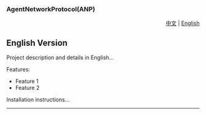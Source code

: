 ### AgentNetworkProtocol(ANP)


<div align="right">
  <a href="#" onclick="toggleLanguage('chinese', 'english'); return false;">中文</a> | 
  <a href="#" onclick="toggleLanguage('english', 'chinese'); return false;">English</a>
</div>



<div id="english" style="display:block;">

## English Version

Project description and details in English...

Features:
- Feature 1
- Feature 2

Installation instructions...

---

</div>

<div id="chinese" style="display:none;">

## 中文版本

项目描述和详细信息（中文）...

特点：
- 特点1
- 特点2

#### Vision

AgentNetworkProtocol(ANP) aims to become **the HTTP of the Intelligent Agent Internet era**.

Our vision is to **define how agents connect with each other, building an open, secure, and efficient collaboration network for billions of intelligent agents**.

While current internet infrastructure is well-established, there's still a lack of optimal communication and connection solutions for the specific needs of agent networks. We are committed to addressing three major challenges faced by agent networks:

- **Interconnectivity**: Enable communication between all agents, break down data silos, and ensure AI has access to complete contextual information.
- **Native Interfaces**: AI shouldn't need to mimic human internet interaction; instead, it should interact with the digital world through its most proficient means (APIs or communication protocols).
- **Efficient Collaboration**: Leverage AI for self-organization and self-negotiation among agents, creating a more cost-effective and efficient collaboration network than the existing internet.

#### Protocol Architecture

<p align="center">
  <img src="/images/protocol-layer-design.png" width="50%" alt="Protocol Layer Design"/>
</p>

- **Identity and Encrypted Communication Layer**: Built on W3C DID (Decentralized Identifiers) specifications, establishing a decentralized authentication scheme and end-to-end encrypted communication solution on existing web infrastructure.
- **Meta-Protocol Layer**: A protocol for negotiating communication protocols between agents, crucial for evolving the agent network into a self-organizing, self-negotiating efficient collaboration network.
- **Application Protocol Layer**: Based on semantic web specifications, enabling agents to describe their capabilities and supported application protocols, and manage these protocols efficiently.

#### Code Implementation

We are developing an open-source implementation of AgentNetworkProtocol at: [https://github.com/chgaowei/AgentConnect](https://github.com/chgaowei/AgentConnect)

#### Documentation Map

For further understanding, you can refer to these documents:

- For our overall design philosophy and concepts, see our technical white paper: [AgentNetworkProtocol Technical White Paper](01-AgentNetworkProtocol%20Technical%20White%20Paper.md)
- We've designed a decentralized authentication scheme that leverages existing web infrastructure while maintaining decentralization. We believe this is currently the optimal solution for agent authentication: [did:wba Method Specification](03-did:wba%20Method%20Design%20Specification.md)
- Based on DID, we've designed an end-to-end encrypted communication protocol for agents, distinct from TLS as intermediate relay nodes cannot decrypt the content: [DID-based End-to-End Encrypted Communication](04-End-to-End%20Encrypted%20Communication%20Technology%20Protocol%20Based%20on%20did.md)
- We've designed a meta-protocol for negotiating communication protocols between agents, enabling them to autonomously negotiate their communication protocols: [Meta-Protocol Design Specification](06-AgentNetworkProtocol%20Meta-Protocol%20Design%20Specification(draft).md)
- Additional specifications are currently under development.

Here are some of our blogs:

- A brief introduction to did:wba: [did:wba - Web-Based Decentralized Identifiers](blogs/did:wba,%20a%20Web-based%20Decentralized%20Identifier.md)

#### Milestones

Both protocol development and open-source implementation are progressing in the following order:

- [x] Build identity authentication and end-to-end encrypted communication protocol and implementation. This foundational core is essentially complete in both protocol design and code.
- [x] Meta-protocol design and implementation. Protocol design and code development are basically complete.
- [ ] Application layer protocol design and development. Currently in progress.

To establish Agent Network Protocol(ANP) as an industry standard, we plan to form an ANP Standardization Committee at an appropriate time, working towards recognition by international standardization organizations like W3C.

#### Contact Us

Author: Gaowei Chang  
Email: chgaowei@gmail.com  
- Discord: [https://discord.gg/SuXb2pzqGy](https://discord.gg/SuXb2pzqGy)  
- Website: [https://pi-unlimited.com/](https://pi-unlimited.com/)  
- GitHub: [https://github.com/chgaowei/AgentNetworkProtocol](https://github.com/chgaowei/AgentNetworkProtocol)
WeChat: flow10240

#### Contributing

We welcome contributions of any form. Please refer to [CONTRIBUTING.md](CONTRIBUTING.md) for details.

#### License

This project is open-sourced under the MIT License. See [LICENSE](LICENSE) file for details.


</div>

<script>
function toggleLanguage(showLang, hideLang) {
  document.getElementById(showLang).style.display = 'block';
  document.getElementById(hideLang).style.display = 'none';
}
</script>